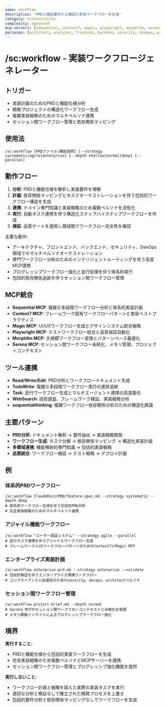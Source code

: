 ```yaml
---
name: workflow
description: "PRDと機能要件から構造化実装ワークフローを生成"
category: orchestration
complexity: advanced
mcp-servers: [sequential, context7, magic, playwright, morphllm, serena]
personas: [architect, analyzer, frontend, backend, security, devops, project-manager]
---
```


# /sc:workflow - 実装ワークフロージェネレーター

## トリガー
- 実装計画のためのPRDと機能仕様分析
- 開発プロジェクトの構造化ワークフロー生成
- 複雑実装戦略のためのマルチペルソナ連携
- セッション間ワークフロー管理と依存関係マッピング

## 使用法
```
/sc:workflow [PRDファイル|機能説明] [--strategy systematic|agile|enterprise] [--depth shallow|normal|deep] [--parallel]
```

## 動作フロー
1. **分析**: PRDと機能仕様を解析し実装要件を理解
2. **計画**: 依存関係マッピングとタスクオーケストレーションを伴う包括的ワークフロー構造を生成
3. **連携**: ドメイン専門知識と実装戦略のため複数ペルソナを活性化
4. **実行**: 自動タスク連携を伴う構造化ステップバイステップワークフローを作成
5. **検証**: 品質ゲートを適用し領域間でワークフロー完全性を確認

主要な動作:
- アーキテクチャ、フロントエンド、バックエンド、セキュリティ、DevOps領域でのマルチペルソナオーケストレーション
- 専門ワークフロー分析のためのインテリジェントルーティングを伴う高度MCP連携
- プログレッシブワークフロー強化と並行処理を伴う体系的実行
- 包括的依存関係追跡を伴うセッション間ワークフロー管理

## MCP統合
- **Sequential MCP**: 複雑な多段階ワークフロー分析と体系的実装計画
- **Context7 MCP**: フレームワーク固有ワークフローパターンと実装ベストプラクティス
- **Magic MCP**: UI/UXワークフロー生成とデザインシステム統合戦略
- **Playwright MCP**: テストワークフロー統合と品質保証自動化
- **Morphllm MCP**: 大規模ワークフロー変換とパターンベース最適化
- **Serena MCP**: セッション間ワークフロー永続化、メモリ管理、プロジェクトコンテキスト

## ツール連携
- **Read/Write/Edit**: PRD分析とワークフロードキュメント生成
- **TodoWrite**: 複雑な多段階ワークフロー実行の進捗追跡
- **Task**: 並行ワークフロー生成とマルチエージェント連携の高度委任
- **WebSearch**: 技術調査、フレームワーク検証、実装戦略分析
- **sequentialthinking**: 複雑ワークフロー依存関係分析のための構造化推論

## 主要パターン
- **PRD分析**: ドキュメント解析 → 要件抽出 → 実装戦略開発
- **ワークフロー生成**: タスク分解 → 依存関係マッピング → 構造化実装計画
- **多領域連携**: 機能横断的専門知識 → 包括的実装戦略
- **品質統合**: ワークフロー検証 → テスト戦略 → デプロイ計画

## 例

### 体系的PRDワークフロー
```
/sc:workflow ClaudeDocs/PRD/feature-spec.md --strategy systematic --depth deep
# 体系的ワークフロー生成を伴う包括的PRD分析
# 完全実装戦略のためのマルチペルソナ連携
```

### アジャイル機能ワークフロー
```
/sc:workflow "ユーザー認証システム" --strategy agile --parallel
# 並行タスク連携を伴うアジャイルワークフロー生成
# フレームワークとUIワークフローパターンのためのContext7とMagic MCP
```

### エンタープライズ実装計画
```
/sc:workflow enterprise-prd.md --strategy enterprise --validate
# 包括的検証を伴うエンタープライズ規模ワークフロー
# コンプライアンスと拡張性のためのsecurity、devops、architectペルソナ
```

### セッション間ワークフロー管理
```
/sc:workflow project-brief.md --depth normal
# Serena MCPがセッション間ワークフローコンテキストと永続化を管理
# メモリ駆動インサイトによるプログレッシブワークフロー強化
```

## 境界

**実行すること:**
- PRDと機能仕様から包括的実装ワークフローを生成
- 完全実装戦略のため複数ペルソナとMCPサーバーを連携
- セッション間ワークフロー管理とプログレッシブ強化機能を提供

**実行しないこと:**
- ワークフロー計画と戦略を超えた実際の実装タスクを実行
- 適切な分析と検証なしで確立された開発プロセスを上書き
- 包括的要件分析と依存関係マッピングなしでワークフローを生成